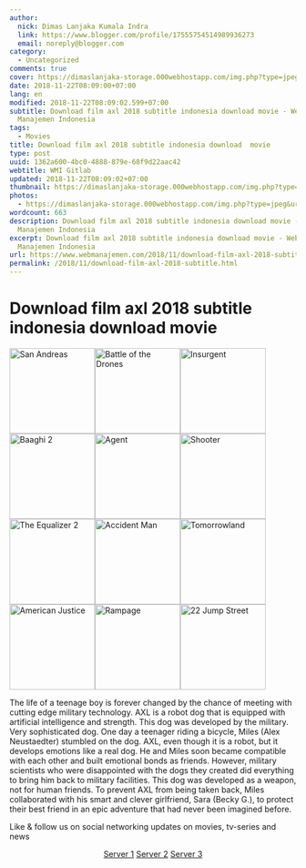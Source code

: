 ```yaml
---
author:
  nick: Dimas Lanjaka Kumala Indra
  link: https://www.blogger.com/profile/17555754514989936273
  email: noreply@blogger.com
category:
  - Uncategorized
comments: true
cover: https://dimaslanjaka-storage.000webhostapp.com/img.php?type=jpeg&url=https://image.tmdb.org/t/p/w185/qey0tdcOp9kCDdEZuJ87yE3crSe.jpg
date: 2018-11-22T08:09:00+07:00
lang: en
modified: 2018-11-22T08:09:02.599+07:00
subtitle: Download film axl 2018 subtitle indonesia download movie - Website
  Manajemen Indonesia
tags:
  - Movies
title: Download film axl 2018 subtitle indonesia download  movie
type: post
uuid: 1362a600-4bc0-4888-879e-68f9d22aac42
webtitle: WMI Gitlab
updated: 2018-11-22T08:09:02+07:00
thumbnail: https://dimaslanjaka-storage.000webhostapp.com/img.php?type=jpeg&url=https://image.tmdb.org/t/p/w185/qey0tdcOp9kCDdEZuJ87yE3crSe.jpg
photos:
  - https://dimaslanjaka-storage.000webhostapp.com/img.php?type=jpeg&url=https://image.tmdb.org/t/p/w185/qey0tdcOp9kCDdEZuJ87yE3crSe.jpg
wordcount: 663
description: Download film axl 2018 subtitle indonesia download movie - Website
  Manajemen Indonesia
excerpt: Download film axl 2018 subtitle indonesia download movie - Website
  Manajemen Indonesia
url: https://www.webmanajemen.com/2018/11/download-film-axl-2018-subtitle.html
permalink: /2018/11/download-film-axl-2018-subtitle.html
---
```


<h1 for="title" class="notranslate">Download film axl 2018 subtitle indonesia download  movie   </h1>  <div id="img-wrap" class="container w3-container">  <img class="img-thumbnail" alt="San Andreas" src="https://dimaslanjaka-storage.000webhostapp.com/img.php?type=jpeg&amp;url=https://image.tmdb.org/t/p/w185/qey0tdcOp9kCDdEZuJ87yE3crSe.jpg" width="150px" height="150px" style="display:inline-block"><img class="img-thumbnail" alt="Battle of the Drones" src="https://dimaslanjaka-storage.000webhostapp.com/img.php?type=jpeg&amp;url=https://image.tmdb.org/t/p/w185/ddkAQzVCb4I4hg4kQlVwLvcjrUI.jpg" width="150px" height="150px" style="display:inline-block"><img class="img-thumbnail" alt="Insurgent" src="https://dimaslanjaka-storage.000webhostapp.com/img.php?type=jpeg&amp;url=https://image.tmdb.org/t/p/w185/6w1VjTPTjTaA5oNvsAg0y4H6bou.jpg" width="150px" height="150px" style="display:inline-block"><img class="img-thumbnail" alt="Baaghi 2" src="https://dimaslanjaka-storage.000webhostapp.com/img.php?type=jpeg&amp;url=https://image.tmdb.org/t/p/w185/gwX6mKjfxBYbq46CoIpcxIAmIMx.jpg" width="150px" height="150px" style="display:inline-block"><img class="img-thumbnail" alt="Agent" src="https://dimaslanjaka-storage.000webhostapp.com/img.php?type=jpeg&amp;url=https://image.tmdb.org/t/p/w185/bDd0JCSv5q1BeRfrbGotVp0xHDd.jpg" width="150px" height="150px" style="display:inline-block"><img class="img-thumbnail" alt="Shooter" src="https://dimaslanjaka-storage.000webhostapp.com/img.php?type=jpeg&amp;url=https://image.tmdb.org/t/p/w185/wCZv0lNx58sfuLT698RYYJVEeTr.jpg" width="150px" height="150px" style="display:inline-block"><img class="img-thumbnail" alt="The Equalizer 2" src="https://dimaslanjaka-storage.000webhostapp.com/img.php?type=jpeg&amp;url=https://image.tmdb.org/t/p/w185/cQvc9N6JiMVKqol3wcYrGshsIdZ.jpg" width="150px" height="150px" style="display:inline-block"><img class="img-thumbnail" alt="Accident Man" src="https://dimaslanjaka-storage.000webhostapp.com/img.php?type=jpeg&amp;url=https://image.tmdb.org/t/p/w185/bHFKej3Dbr8kGRSRHpkoFHq9TJQ.jpg" width="150px" height="150px" style="display:inline-block"><img class="img-thumbnail" alt="Tomorrowland" src="https://dimaslanjaka-storage.000webhostapp.com/img.php?type=jpeg&amp;url=https://image.tmdb.org/t/p/w185/69Cz9VNQZy39fUE2g0Ggth6SBTM.jpg" width="150px" height="150px" style="display:inline-block"><img class="img-thumbnail" alt="American Justice" src="https://dimaslanjaka-storage.000webhostapp.com/img.php?type=jpeg&amp;url=https://image.tmdb.org/t/p/w185/kTwLYt3h6MH8ynwt9wJEbQM9fag.jpg" width="150px" height="150px" style="display:inline-block"><img class="img-thumbnail" alt="Rampage" src="https://dimaslanjaka-storage.000webhostapp.com/img.php?type=jpeg&amp;url=https://image.tmdb.org/t/p/w185/3gIO6mCd4Q4PF1tuwcyI3sjFrtI.jpg" width="150px" height="150px" style="display:inline-block"><img class="img-thumbnail" alt="22 Jump Street" src="https://dimaslanjaka-storage.000webhostapp.com/img.php?type=jpeg&amp;url=https://image.tmdb.org/t/p/w185/gNlV5FhDZ1PjxSv2aqTPS30GEon.jpg" width="150px" height="150px" style="display:inline-block">  </div>  <div class="container w3-container">  <div class="desc"><p class="f-desc"> <span class="notranslate">The life of a teenage boy is forever changed by the chance of meeting with cutting edge military technology.</span> <span class="notranslate">AXL is a robot dog that is equipped with artificial intelligence and strength.</span> <span class="notranslate">This dog was developed by the military.</span> <span class="notranslate">Very sophisticated dog.</span> <span class="notranslate">One day a teenager riding a bicycle, Miles (Alex Neustaedter) stumbled on the dog.</span> <span class="notranslate">AXL, even though it is a robot, but it develops emotions like a real dog.</span> <span class="notranslate">He and Miles soon became compatible with each other and built emotional bonds as friends.</span> <span class="notranslate">However, military scientists who were disappointed with the dogs they created did everything to bring him back to military facilities.</span> <span class="notranslate">This dog was developed as a weapon, not for human friends.</span> <span class="notranslate">To prevent AXL from being taken back, Miles collaborated with his smart and clever girlfriend, Sara (Becky G.), to protect their best friend in an epic adventure that had never been imagined before.</span> </p></div>  <p class="desc"> <span class="notranslate">Like &amp; follow us on social networking updates on movies, tv-series and news</span> </p> </div>  <div class="container w3-container">  <center> <span class="notranslate"><a href="http://menujulink.me/MCR7" target="_blank" title="" alt="" rel="noopener noreferer nofollow">Server 1</a> <a href="http://menujulink.me/KH3OnJ6L" target="_blank" title="" alt="" rel="noopener noreferer nofollow">Server 2</a> <a href="http://menujulink.me/7txlQLT" target="_blank" title="" alt="" rel="noopener noreferer nofollow">Server 3</a></span> </center> </div>  <link href="https://codepen.io/dimaslanjaka/pen/yQaNEp.css" rel="stylesheet">  <script>  function imagE(image_url){        var http = new XMLHttpRequest();        http.open("HEAD", image_url, false);      //http.open("GET", image_url, false);      http.send();      return http.status;      //return http.status != 404;    }    function chx(){  $( "img" ).each(function() {    var image_url = $(this).attr("src");    var img_this = $(this);    if (imagE(image_url) !== 200){      img_this.remove();    }  /*$.get(image_url)      .done(function() {                 }).fail(function() {            img_this.remove();      });*/  });  }/*  setTimeout(function() {  if(typeof jQuery=="undefined") {      var headTag = document.getElementsByTagName("head")[0];      var jqTag = document.createElement("script");      jqTag.type = "text/javascript";      jqTag.src = "https://cdnjs.cloudflare.com/ajax/libs/jquery/3.3.1/jquery.min.js";      jqTag.onload = chx;      headTag.appendChild(jqTag);  } else { chx(); }  }, 500);*/  var limit = 0;  function keluar_ga(){  $( "img" ).each(function() {    var image_url = $(this).attr("src");    var img_this = $(this);    img_this.on("error", function (){ img_this.attr("src", "https://res.cloudinary.com/dimaslanjaka/image/fetch/http://media.wired.com/photos/5926db217034dc5f91becd6b/master/w_900,c_limit/so-logo-s.jpg"); })  });   //return $("body").html("*"+limit+"\n");   //clearInterval(udah);    }    var udah = setInterval(keluar_ga, 100);  </script>